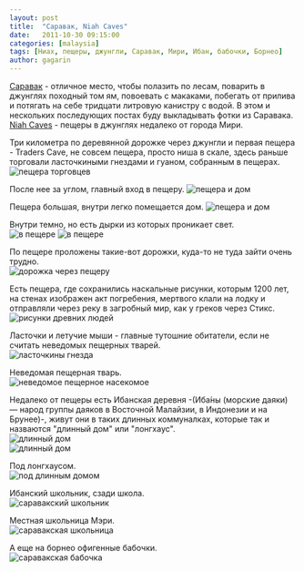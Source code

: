 ```yaml
---
layout: post
title:  "Саравак, Niah Caves"
date:   2011-10-30 09:15:00
categories: [malaysia]
tags: [Ниах, пещеры, джунгли, Саравак, Мири, Ибан, бабочки, Борнео]
author: gagarin
---
```


[Саравак](http://maps.google.com/maps?q=Sarawak&hl=en&ll=0.79099,113.818359&spn=50.007762,64.599609&sll=37.0625,-95.677068&sspn=40.817312,64.599609&vpsrc=6&hnear=Sarawak,+Malaysia&t=m&z=4) - отличное место, чтобы полазить по лесам, поварить в джунглях походный том ям, повоевать с макаками, побегать от прилива и потягать на себе тридцати литровую канистру с водой. В этом и нескольких последующих постах буду выкладывать фотки из Саравака.    
[Niah Caves](http://maps.google.com/maps?q=Niah+Caves,+Miri,+Sarawak,+Malaysia&hl=en&ll=3.760115,113.774414&spn=3.222604,4.037476&sll=0.79099,113.818359&sspn=50.007762,64.599609&vpsrc=6&hq=Niah+Caves,+Miri,+Sarawak,+Malaysia&t=m&z=8) - пещеры в джунглях недалеко от города Мири.

Три километра по деревянной дорожке через джунгли и первая пещера - Traders Cave, не совсем пещера, просто ниша в скале, здесь раньше торговали ласточкиными гнездами и гуаном, собранным в пещерах.   
![пещера торговцев](/sarawak-niah-caves/niah-traders-cave.jpg)

После нее за углом, главный вход в пещеру.
![пещера и дом](/sarawak-niah-caves/niah-great-cave-2.jpg)

Пещера большая, внутри легко помещается дом.
![пещера и дом](/sarawak-niah-caves/niah-great-cave.jpg)

Внутри темно, но есть дырки из которых проникает свет.   
![в пещере](/sarawak-niah-caves/niah-in-cave1.jpg)
![в пещере](/sarawak-niah-caves/niah-in-cave2.jpg)

По пещере проложены такие-вот дорожки, куда-то не туда зайти очень трудно.                          
![дорожка через пещеру](/sarawak-niah-caves/niah-in-cave3-trail.jpg)

Есть пещера, где сохранились наскальные рисунки, которым 1200 лет, на стенах изображен акт погребения, мертвого клали на лодку и отправляли через реку в загробный мир, как у греков через Стикс.   
![рисунки древних людей](/sarawak-niah-caves/niah-early-human-painting.jpg)

Ласточки и летучие мыши - главные тутошние обитатели, если не считать неведомых пещерных тварей.   
![ласточкины гнезда](/sarawak-niah-caves/niah-bird-nests.jpg)

Неведомая пещерная тварь.                                    
![неведомое пещерное насекомое](/sarawak-niah-caves/niah-cave-creature.jpg)

Недалеко от пещеры есть Ибанская деревня -(Иба́ны (морские даяки) — народ группы даяков в Восточной Малайзии, в Индонезии и на Брунее)-, живут они в таких длинных коммуналках, которые так и назваются "длинный дом" или "лонгхаус".     
![длинный дом](/sarawak-niah-caves/niah-longhouse.jpg)           
![длинный дом](/sarawak-niah-caves/niah-longhouse2.jpg)

Под лонгхаусом.    
![под длинным домом](/sarawak-niah-caves/niah-under-loonghouse.jpg)

Ибанский школьник, сзади школа.                                 
![саравакский школьник](/sarawak-niah-caves/sarawak-boy.jpg)

Местная школьница Мэри.                                      
![саравакская школьница](/sarawak-niah-caves/sarawak-girl.jpg)

А еще на борнео офигенные бабочки.     
![саравакская бабочка](/sarawak-niah-caves/borneo-butterfly.jpg)   
